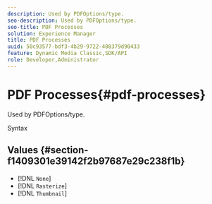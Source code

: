```yaml
---
description: Used by PDFOptions/type.
seo-description: Used by PDFOptions/type.
seo-title: PDF Processes
solution: Experience Manager
title: PDF Processes
uuid: 50c93577-bdf3-4b29-9722-408379d90433
feature: Dynamic Media Classic,SDK/API
role: Developer,Administrator
---
```


# PDF Processes{#pdf-processes}

Used by PDFOptions/type.

 Syntax 

## Values {#section-f1409301e39142f2b97687e29c238f1b}

* [!DNL `None`] 
* [!DNL `Rasterize`] 
* [!DNL `Thumbnail`]

